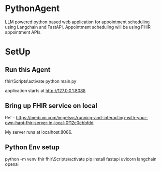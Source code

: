 # PythonAgent
LLM powered python based web application for appointment scheduling using Langchain and FastAPI.
Appointment scheduling will be using FHIR appointment APIs.

# SetUp

## Run this Agent

fhir\Scripts\activate
python main.py

application starts at http://127.0.0.1:8088

## Bring up FHIR service on local
Ref - https://medium.com/impelsys/running-and-interacting-with-your-own-hapi-fhir-server-in-local-0f12c0cbbfdd

My server runs at localhost:8086.

## Python Env setup 

python -m venv fhir
fhir\Scripts\activate
pip install fastapi uvicorn langchain openai

